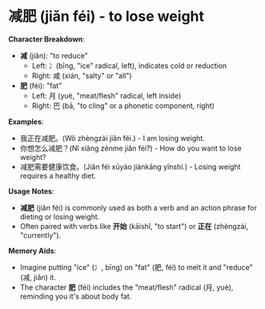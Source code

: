 # **减肥 (jiǎn féi) - to lose weight**

**Character Breakdown**:  
- **减** (jiǎn): "to reduce"
  - Left: 冫(bīng, "ice" radical, left), indicates cold or reduction
  - Right: 咸 (xián, "salty" or "all")  
- **肥** (féi): "fat"
  - Left: 月 (yuè, "meat/flesh" radical, left inside)
  - Right: 巴 (bā, "to cling" or a phonetic component, right)

**Examples**:  
- 我正在减肥。(Wǒ zhèngzài jiǎn féi.) - I am losing weight.  
- 你想怎么减肥？(Nǐ xiǎng zěnme jiǎn féi?) - How do you want to lose weight?  
- 减肥需要健康饮食。(Jiǎn féi xūyào jiànkāng yǐnshí.) - Losing weight requires a healthy diet.

**Usage Notes**:  
- **减肥** (jiǎn féi) is commonly used as both a verb and an action phrase for dieting or losing weight.  
- Often paired with verbs like **开始** (kāishǐ, "to start") or **正在** (zhèngzài, "currently").

**Memory Aids**:  
- Imagine putting "ice" (冫, bīng) on "fat" (肥, féi) to melt it and "reduce" (减, jiǎn) it.  
- The character **肥** (féi) includes the "meat/flesh" radical (月, yuè), reminding you it's about body fat.